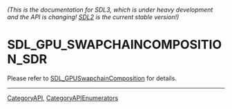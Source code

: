 ###### (This is the documentation for SDL3, which is under heavy development and the API is changing! [SDL2](https://wiki.libsdl.org/SDL2/) is the current stable version!)
# SDL_GPU_SWAPCHAINCOMPOSITION_SDR

Please refer to [SDL_GPUSwapchainComposition](SDL_GPUSwapchainComposition) for details.

----
[CategoryAPI](CategoryAPI), [CategoryAPIEnumerators](CategoryAPIEnumerators)

